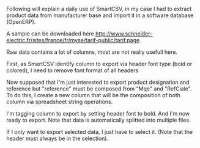 Following will explain a daily use of SmartCSV, in my case I had to extract product data from manufacturer base and import it in a software database (OpenERP).

A sample can be downloaded here
http://www.schneider-electric.fr/sites/france/fr/myse/tarif-public/tarif.page

Raw data contains a lot of columns, most are not really usefull here.

First, as SmartCSV identify column to export via header font type (bold or colored), I need to remove font format of all headers

Now supposed that I'm just interested to export product designation and reference but "reference" must be composed from "Mqe" and "RefCiale". To do this, I create a new column that will be the composition of both column via spreadsheet string operations.

I'm tagging column to export by setting header font to bold. And I'm now ready to export. Note that data is automatically splitted into multiple files.

If I only want to export selected data, I just have to select it. (Note that the header must always be in the selection).